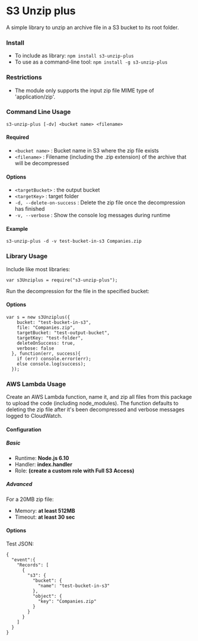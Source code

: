 # S3 Unzip plus #

A simple library to unzip an archive file in a S3 bucket to its root folder.

### Install ###

- To include as library: `npm install s3-unzip-plus`
- To use as a command-line tool: `npm install -g s3-unzip-plus`

### Restrictions ###

- The module only supports the input zip file MIME type of 'application/zip'.

### Command Line Usage ###

`s3-unzip-plus [-dv] <bucket name> <filename>`

#### Required ####

- `<bucket name>` : Bucket name in S3 where the zip file exists
- `<filename>` : Filename (including the .zip extension) of the archive that will be decompressed

#### Options ####

- `<targetBucket>` : the output bucket
- `<targetKey>` : target folder
- `-d, --delete-on-success` : Delete the zip file once the decompression has finished
- `-v, --verbose` : Show the console log messages during runtime

#### Example ####

`s3-unzip-plus -d -v test-bucket-in-s3 Companies.zip`

### Library Usage ###

Include like most libraries:

`var s3Unziplus = require("s3-unzip-plus");`

Run the decompression for the file in the specified bucket:

#### Options ####

~~~~
var s = new s3Unziplus({
    bucket: "test-bucket-in-s3",
    file: "Companies.zip",
    targetBucket: "test-output-bucket",
    targetKey: "test-folder",
    deleteOnSuccess: true,
    verbose: false
  }, function(err, success){
    if (err) console.error(err);
    else console.log(success);
  });
~~~~

### AWS Lambda Usage ###

Create an AWS Lambda function, name it, and zip all files from this package to upload the code (including node_modules). The function defaults to deleting the zip file after it's been decompressed and verbose messages logged to CloudWatch.

#### Configuration ####

##### Basic #####
- Runtime: **Node.js 6.10**
- Handler: **index.handler**
- Role: **(create a custom role with Full S3 Access)**

##### Advanced #####

For a 20MB zip file:
- Memory: **at least 512MB**
- Timeout: **at least 30 sec**

#### Options ####

Test JSON:
~~~~
{
  "event":{
    "Records": [
      {
        "s3": {
          "bucket": {
            "name": "test-bucket-in-s3"
          },
          "object": {
            "key": "Companies.zip"
          }
        }
      }
    ]
  }
}
~~~~
